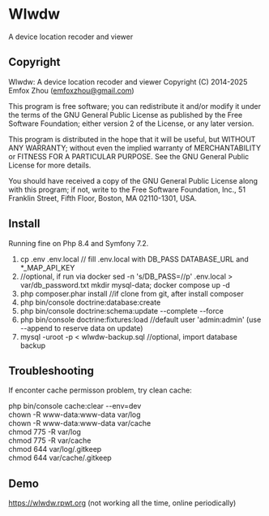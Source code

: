 # Wlwdw
A device location recoder and viewer

## Copyright
Wlwdw: A device location recoder and viewer
Copyright (C) 2014-2025 Emfox Zhou (emfoxzhou@gmail.com)

This program is free software; you can redistribute it and/or
modify it under the terms of the GNU General Public License
as published by the Free Software Foundation; either version 2
of the License, or any later version.

This program is distributed in the hope that it will be useful,
but WITHOUT ANY WARRANTY; without even the implied warranty of
MERCHANTABILITY or FITNESS FOR A PARTICULAR PURPOSE.  See the
GNU General Public License for more details.

You should have received a copy of the GNU General Public License
along with this program; if not, write to the Free Software
Foundation, Inc., 51 Franklin Street, Fifth Floor, Boston, MA  02110-1301, USA.

## Install
Running fine on Php 8.4 and Symfony 7.2.

1. cp .env .env.local // fill .env.local with DB_PASS DATABASE_URL and *_MAP_API_KEY
2. //optional, if run via docker
   sed -n 's/DB_PASS=//p' .env.local > var/db_password.txt
   mkdir mysql-data; docker compose up -d
3. php composer.phar install //if clone from git, after install composer
4. php bin/console doctrine:database:create
5. php bin/console doctrine:schema:update --complete --force
6. php bin/console doctrine:fixtures:load //default user 'admin:admin'
   (use --append to reserve data on update)
7. mysql -uroot -p < wlwdw-backup.sql //optional, import database backup

## Troubleshooting

If enconter cache permisson problem, try clean cache:

php bin/console cache:clear --env=dev  
chown -R www-data:www-data var/log  
chown -R www-data:www-data var/cache  
chmod 775 -R var/log  
chmod 775 -R var/cache  
chmod 644 var/log/.gitkeep  
chmod 644 var/cache/.gitkeep

## Demo

https://wlwdw.rpwt.org
(not working all the time, online periodically)
